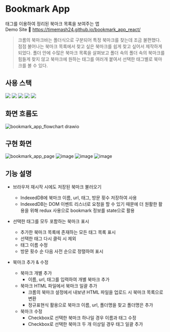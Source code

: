 # Bookmark App 
태그를 이용하여 정리된 북마크 목록을 보여주는 앱
<br/>Demo Site 🔗 https://timemash24.github.io/bookmark_app_react/

> 크롬의 북마크바는 폴더식으로 구분되어 특정 북마크를 찾는데 조금 불편했다.
점점 불어나는 북마크 목록에서 찾고 싶은 북마크를 쉽게 찾고 싶어서 제작하게 되었다.
폴더 안에 수많은 북마크 목록을 살펴보고 폴더 속의 폴더 속의 북마크를 힘들게 찾지 않고
북마크에 원하는 태그를 여러개 붙여서 선택한 태그별로 북마크를 볼 수 있다.


## 사용 스택
<img src="https://img.shields.io/badge/React 18.2.0-61DAFB?style=for-the-badge&logo=react&logoColor=black"/> <img src="https://img.shields.io/badge/Javascript-F7DF1E?style=for-the-badge&logo=javascript&logoColor=black"/> <img src="https://img.shields.io/badge/HTML5-E34F26?style=for-the-badge&logo=html5&logoColor=white"/> <img src="https://img.shields.io/badge/CSS3-1572B6?style=for-the-badge&logo=css3&logoColor=white"/> <img src="https://img.shields.io/badge/Redux 1.8.4-764ABC?style=for-the-badge&logo=redux&logoColor=white"/>

## 화면 흐름도
![bookmark_app_flowchart drawio](https://user-images.githubusercontent.com/56548122/201526793-5483b0e6-2ed6-4156-be81-e5095846a30b.png)


## 구현 화면

![bookmark_app_page](https://user-images.githubusercontent.com/56548122/185840504-c105f9a9-611e-40c4-aba8-c1a8dc0013dd.PNG)
![image](https://user-images.githubusercontent.com/56548122/186594448-f41d07f8-d8c6-4058-bd96-c0bf0bd4196e.png)
![image](https://user-images.githubusercontent.com/56548122/186594517-01585fde-2702-44e1-99ae-b38a5f02cd20.png)
![image](https://user-images.githubusercontent.com/56548122/186597236-eca4d8e6-e10b-45fc-8411-ef9e4831cd76.png)

## 기능 설명
- 브라우저 재시작 시에도 저장된 북마크 불러오기
  - IndexedDB에 북마크 이름, url, 태그, 방문 횟수 저장하여 사용 
  - IndexedDB는 DOM 이벤트 리스너로 요청을 할 수 있기 때문에 더 원활한 활용을 위해 redux 사용으로 bookmark 정보를 state으로 활용

- 선택한 태그를 모두 포함하는 북마크 표시
  - 추가한 북마크 목록에 존재하는 모든 태그 목록 표시
  - 선택한 태그 다시 클릭 시 제외
  - 태그 이름 수정
  - 방문 횟수 순 다음 사전 순으로 정렬하여 표시

- 북마크 추가 & 수정
  - 북마크 개별 추가 
    - 이름, url, 태그를 입력하여 개별 북마크 추가
  - 북마크 HTML 파일에서 북마크 일괄 추가
    - 크롬의 북마크 설정에서 내보낸 HTML 파일을 업로드 시 북마크 목록으로 변환
    - 정규표현식 활용으로 북마크 이름, url, 폴더명을 찾고 폴더명은  추가
  - 북마크 수정
    - Checkbox로 선택한 북마크 하나일 경우 이름과 태그 수정 
    - Checkbox로 선택한 북마크 두 개 이상일 경우 태그 일괄 추가
